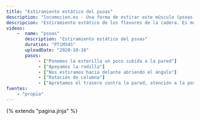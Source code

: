 ```yaml
---
title: "Estiramiento estático del psoas"
description: "locomocion.es - Una forma de estirar este músculo (psoas). Previene el dolor de espalda."
descripcion: "Estiramiento estático de los flexores de la cadera. Es muy beneficioso para aquellos que trabajan sentados."
videos: 
    -  name: "psoas"
       description: "Estiramiento estático del psoas"
       duration: "PT1M34S"
       uploadDate: "2020-10-16"
       pasos:
            - ["Ponemos la esterilla un poco subida a la pared"]
            - ["Apoyamos la rodilla"]
            - ["Nos estiramos hacia delante abriendo el ángulo"]
            - ["Rotación de columna"]
            - ["Apretamos el trasero contra la pared, atención a la posición de la pelvis que debe estar neutra"]
fuentes:
    - "propia"
---
```

{% extends "pagina.jinja" %}